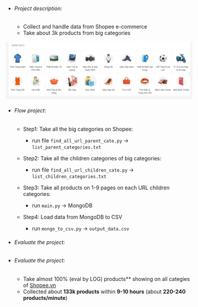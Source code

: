 * ###### Project description:
  - Collect and handle data from Shopee e-commerce
  - Take about 3k products from big categories

![img.png](img.png)

* ###### Flow project:

    + Step1: Take all the big categories on Shopee:
  
        + run file `find_all_url_parent_cate.py` -> `list_parent_categories.txt`

    + Step2: Take all the children categories of big categories: 
  
        + run file `find_all_url_children_cate.py` -> `list_children_categories.txt`
      
    + Step3: Take all products on 1-9 pages on each URL children categories:

        + run `main.py` -> MongoDB 

    + Step4: Load data from MongoDB to CSV
        + run `mongo_to_csv.py` -> `output_data.csv`

* ###### Evaluate the project:

* ###### Evaluate the project:
  + Take almost 100% (eval by LOG) products** showing on all categies of [Shopee.vn]()
  + Collected about **133k products** within **9-10 hours** (about **220-240 products/minute**)
